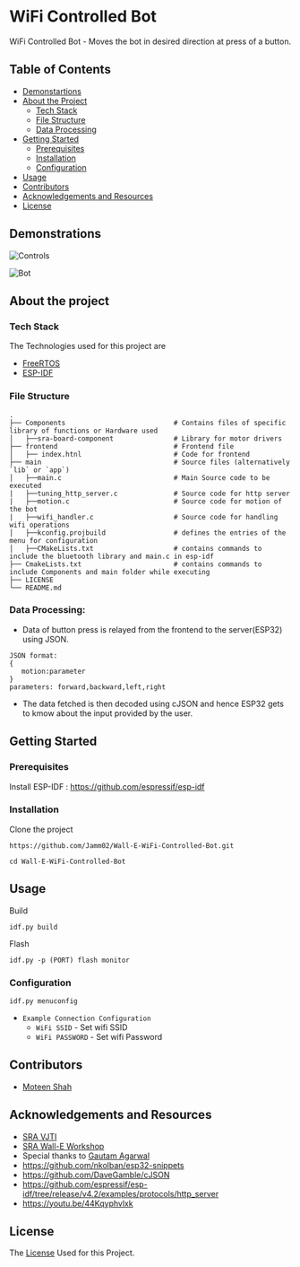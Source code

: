 # WiFi Controlled Bot

WiFi Controlled Bot - Moves the bot in desired direction at press of a button.

## Table of Contents

* [Demonstartions](#demonsrations)
* [About the Project](#about-the-project)
  * [Tech Stack](#tech-stack)
  * [File Structure](#file-structure)
  * [Data Processing](#data-processing)
* [Getting Started](#getting-started)
  * [Prerequisites](#prerequisites)
  * [Installation](#installation)
  * [Configuration](#configuration)
* [Usage](#usage)
* [Contributors](#contributors)
* [Acknowledgements and Resources](#acknowledgements-and-resources)
* [License](#license)


<!-- Demonstrations -->
## Demonstrations


![Controls](https://user-images.githubusercontent.com/84293091/120165747-81a55880-c219-11eb-8082-56b194670d9b.JPG)

![Bot](https://user-images.githubusercontent.com/84293091/120164530-4e15fe80-c218-11eb-8234-84aeb8ff666e.gif)
<!-- ABOUT THE PROJECT -->
## About the project
### Tech Stack
The Technologies used for this project are
* [FreeRTOS](https://www.freertos.org/openrtos.html)
* [ESP-IDF](https://docs.espressif.com/projects/esp-idf/en/latest/esp32/)

### File Structure
    .
    ├── Components                           # Contains files of specific library of functions or Hardware used
    │   ├──sra-board-component               # Library for motor drivers
    ├── frontend                             # Frontend file
    │   ├── index.htnl                       # Code for frontend 
    ├── main                                 # Source files (alternatively `lib` or `app`)
    │   ├──main.c                            # Main Source code to be executed
    |   ├──tuning_http_server.c              # Source code for http server
    |   ├──motion.c                          # Source code for motion of the bot
    |   ├──wifi_handler.c                    # Source code for handling wifi operations
    │   ├──kconfig.projbuild                 # defines the entries of the menu for configuration
    │   ├──CMakeLists.txt                    # contains commands to include the bluetooth library and main.c in esp-idf
    ├── CmakeLists.txt                       # contains commands to include Components and main folder while executing
    ├── LICENSE
    └── README.md 
 
### Data Processing:
* Data of button press is relayed from the frontend to the server(ESP32) using JSON.
```
JSON format:
{
   motion:parameter
}  
parameters: forward,backward,left,right
```
* The data fetched is then decoded using cJSON and hence ESP32 gets to kmow about the input provided by the user.

## Getting Started

### Prerequisites
Install ESP-IDF : https://github.com/espressif/esp-idf

### Installation
Clone the project
```
https://github.com/Jamm02/Wall-E-WiFi-Controlled-Bot.git

cd Wall-E-WiFi-Controlled-Bot
```
## Usage

Build
```
idf.py build
```
Flash
```
idf.py -p (PORT) flash monitor

```
### Configuration

```
idf.py menuconfig
```
* `Example Connection Configuration`
  * `WiFi SSID` - Set wifi SSID
  * `WiFi PASSWORD` - Set wifi Password
  

## Contributors
* [Moteen Shah](https://github.com/Jamm02)

## Acknowledgements and Resources
* [SRA VJTI](https://github.com/SRA-VJTI)
* [SRA Wall-E Workshop](https://github.com/SRA-VJTI/Wall-E_v2.2)
* Special thanks to [Gautam Agarwal](https://github.com/gautam-dev-maker)
* https://github.com/nkolban/esp32-snippets
* https://github.com/DaveGamble/cJSON
* https://github.com/espressif/esp-idf/tree/release/v4.2/examples/protocols/http_server
* https://youtu.be/44Kqyphvlxk


  
## License
The [License](https://github.com/Jamm02/Wall-E-WiFi-Controlled-Bot/blob/master/LICENSE) Used for this Project.
  
  
  
